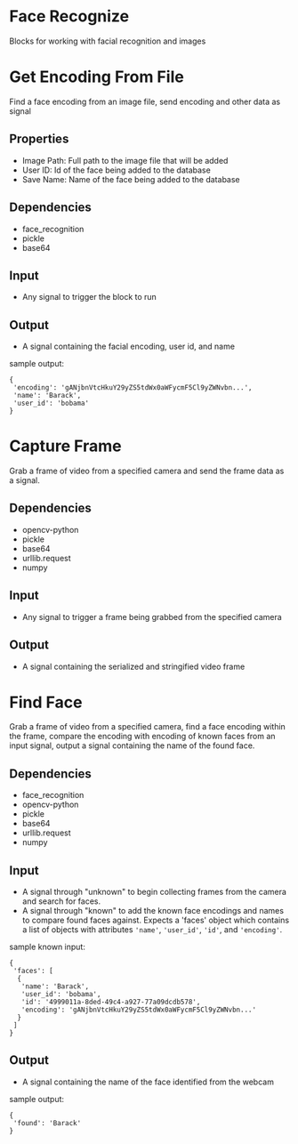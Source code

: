 # Face Recognize

Blocks for working with facial recognition and images

Get Encoding From File
========
Find a face encoding from an image file, send encoding and other data as signal

Properties
--------------
- Image Path: Full path to the image file that will be added
- User ID: Id of the face being added to the database
- Save Name: Name of the face being added to the database

Dependencies
----------------
- face_recognition
- pickle
- base64

Input
-------
- Any signal to trigger the block to run

Output
-------
- A signal containing the facial encoding, user id, and name

sample output:

```
{
 'encoding': 'gANjbnVtcHkuY29yZS5tdWx0aWFycmF5Cl9yZWNvbn...',
 'name': 'Barack',
 'user_id': 'bobama'
}
```

Capture Frame
=============
Grab a frame of video from a specified camera and send the frame data as a signal.

Dependencies
----------------
- opencv-python
- pickle
- base64
- urllib.request
- numpy

Input
------
- Any signal to trigger a frame being grabbed from the specified camera

Output
-------
- A signal containing the serialized and stringified video frame

Find Face
=========
Grab a frame of video from a specified camera, find a face encoding within the frame, compare the encoding with encoding of known faces from an input signal, output a signal containing the name of the found face.

Dependencies
----------------
- face_recognition
- opencv-python
- pickle
- base64
- urllib.request
- numpy

Input
-------
- A signal through "unknown" to begin collecting frames from the camera and search for faces.
- A signal through "known" to add the known face encodings and names to compare found faces against. Expects a 'faces' object which contains a list of objects with attributes `'name'`, `'user_id'`, `'id'`, and `'encoding'`.

sample known input:
```
{
 'faces': [
  {
   'name': 'Barack',
   'user_id': 'bobama',
   'id': '4999011a-8ded-49c4-a927-77a09dcdb578',
   'encoding': 'gANjbnVtcHkuY29yZS5tdWx0aWFycmF5Cl9yZWNvbn...'
  }
 ]
}
```

Output
-------
- A signal containing the name of the face identified from the webcam

sample output:

```
{
 'found': 'Barack'
}
```
